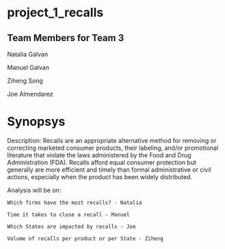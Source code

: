 # project_1_recalls

## Team Members for Team 3 

Natalia Galvan

Manuel Galvan

Ziheng Song

Joe Almendarez


# Synopsys

Description: Recalls are an appropriate alternative method for removing or correcting marketed consumer products, their labeling, and/or promotional literature that violate the laws administered by the Food and Drug Administration (FDA). Recalls afford equal consumer protection but generally are more efficient and timely than formal administrative or civil actions, especially when the product has been widely distributed.

Analysis will be on:

    Which firms have the most recalls? - Natalia

    Time it takes to close a recall - Manuel

    Which States are impacted by recalls - Joe

    Volume of recalls per product or per State - Ziheng
